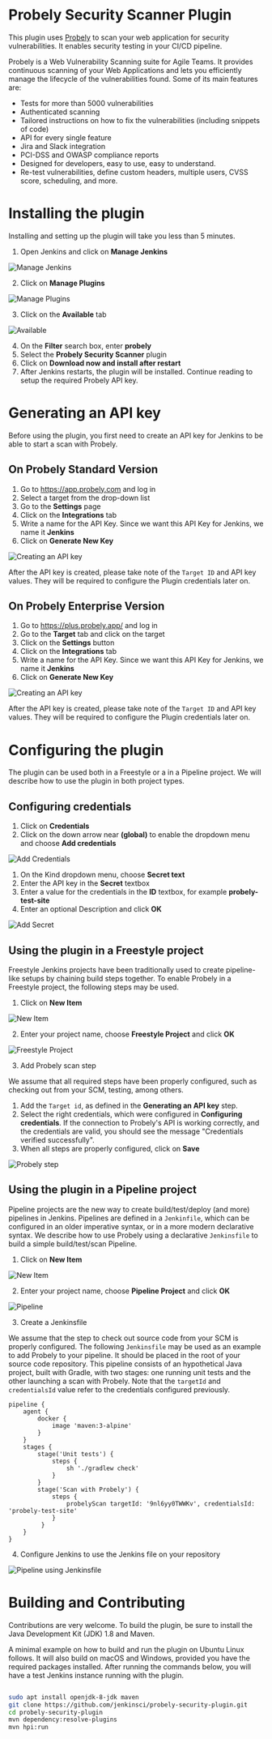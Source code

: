# Probely Security Scanner Plugin
This plugin uses [Probely](https://probely.com) to scan your web application for 
security vulnerabilities. It enables security testing in your CI/CD pipeline.

Probely is a Web Vulnerability Scanning suite for Agile Teams. It provides 
continuous scanning of your Web Applications and lets you efficiently manage 
the lifecycle of the vulnerabilities found. Some of its main features are:
 * Tests for more than 5000 vulnerabilities 
 * Authenticated scanning
 * Tailored instructions on how to fix the vulnerabilities (including snippets of code)
 * API for every single feature
 * Jira and Slack integration
 * PCI-DSS and OWASP compliance reports
 * Designed for developers, easy to use, easy to understand.
 * Re-test vulnerabilities, define custom headers, multiple users, CVSS score, scheduling, and more.

# Installing the plugin
Installing and setting up the plugin will take you less than 5 minutes.

1. Open Jenkins and click on **Manage Jenkins**

![Manage Jenkins](/images/install_plugin_1.png)

2. Click on **Manage Plugins**

![Manage Plugins](/images/install_plugin_2.png)

3. Click on the **Available** tab

![Available](/images/install_plugin_3.png)

4. On the **Filter** search box, enter **probely**
5. Select the **Probely Security Scanner** plugin
6. Click on **Download now and install after restart**
7. After Jenkins restarts, the plugin will be installed. Continue reading to setup the required Probely API key.

# Generating an API key

Before using the plugin, you first need to create an API key for Jenkins to be able to start a scan with Probely.

## On Probely Standard Version 

1. Go to https://app.probely.com and log in
1. Select a target from the drop-down list
1. Go to the **Settings** page
1. Click on the **Integrations** tab
1. Write a name for the API Key. Since we want this API Key for Jenkins, we name it **Jenkins**
1. Click on **Generate New Key**

![Creating an API key](/images/new_api_key.png)

After the API key is created, please take note of the `Target ID` and API key values. They will be required to configure the Plugin credentials later on.

## On Probely Enterprise Version

1. Go to https://plus.probely.app/ and log in
1. Go to the **Target** tab and click on the target
1. Click on the **Settings** button
1. Click on the **Integrations** tab
1. Write a name for the API Key. Since we want this API Key for Jenkins, we name it **Jenkins**
1. Click on **Generate New Key**

![Creating an API key](/images/new_enterprise_api_key.png)

After the API key is created, please take note of the `Target ID` and API key values. They will be required to configure the Plugin credentials later on.

# Configuring the plugin

The plugin can be used both in a Freestyle or a in a Pipeline project. 
We will describe how to use the plugin in both project types.

## Configuring credentials

1. Click on **Credentials**
1. Click on the down arrow near **(global)** to enable the dropdown menu and choose 
**Add credentials**

![Add Credentials](/images/credentials_1.png)

1. On the Kind dropdown menu, choose **Secret text**
1. Enter the API key in the **Secret** textbox
1. Enter a value for the credentials in the **ID** textbox, for example **probely-test-site**
1. Enter an optional Description and click **OK**

![Add Secret](/images/credentials_2.png)

## Using the plugin in a Freestyle project

Freestyle Jenkins projects have been traditionally used to create pipeline-like setups by chaining build steps together. To enable Probely in a Freestyle project, the following steps may be used.

1. Click on **New Item**

![New Item](/images/new_item.png)

2. Enter your project name, choose **Freestyle Project** and click **OK**

![Freestyle Project](/images/freestyle_0.png)

3. Add Probely scan step

We assume that all required steps have been properly configured, such as checking out from your SCM, testing, among others.

1. Add the `Target id`, as defined in the **Generating an API key** step.
1. Select the right credentials, which were configured in **Configuring credentials**. If the connection to Probely's API is working correctly, and the credentials are valid, you should see the message "Credentials verified successfully".
1. When all steps are properly configured, click on **Save**

![Probely step](/images/freestyle_1.png)

## Using the plugin in a Pipeline project

Pipeline projects are the new way to create build/test/deploy (and more) pipelines in Jenkins. Pipelines are defined in a `Jenkinfile`, which can be configured in an older imperative syntax, or in a more modern declarative syntax. We describe how to use Probely using a declarative `Jenkinsfile` to build a simple build/test/scan Pipeline.

1. Click on **New Item**

![New Item](/images/new_item.png)

2. Enter your project name, choose **Pipeline Project** and click **OK**

![Pipeline](/images/pipeline_0.png)

3. Create a Jenkinsfile

We assume that the step to check out source code from your SCM is properly configured.
The following `Jenkinsfile` may be used as an example to add Probely to your pipeline.
It should be placed in the root of your source code repository.
This pipeline consists of an hypothetical Java project, built with Gradle, with two stages: 
one running unit tests and the other launching a scan with Probely. 
Note that the `targetId` and `credentialsId` value refer to the credentials configured previously.

```
pipeline {
    agent {
        docker {
            image 'maven:3-alpine' 
        }
    }
    stages {
        stage('Unit tests') { 
            steps {
                sh './gradlew check'
            }
        }
        stage('Scan with Probely') {
            steps {
                probelyScan targetId: '9nl6yy0TWWKv', credentialsId: 'probely-test-site'	
            }
         }
    }
}
```

4. Configure Jenkins to use the Jenkins file on your repository

![Pipeline using Jenkinsfile](/images/pipeline_1.png)


# Building and Contributing

Contributions are very welcome. To build the plugin, be sure to install the Java Development Kit (JDK) 1.8 and Maven.

A minimal example on how to build and run the plugin on Ubuntu Linux follows. It will also build on macOS and Windows, provided you have the required packages installed. After running the commands below, you will have a test Jenkins instance running with the plugin.

```bash

sudo apt install openjdk-8-jdk maven
git clone https://github.com/jenkinsci/probely-security-plugin.git
cd probely-security-plugin
mvn dependency:resolve-plugins
mvn hpi:run
```
